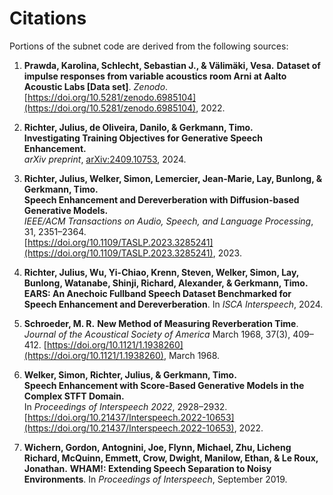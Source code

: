 # Citations

Portions of the subnet code are derived from the following sources:

1.  **Prawda, Karolina, Schlecht, Sebastian J., & Välimäki, Vesa.**
    **Dataset of impulse responses from variable acoustics room Arni at Aalto Acoustic Labs [Data set]**. 
    *Zenodo*. [https://doi.org/10.5281/zenodo.6985104](https://doi.org/10.5281/zenodo.6985104), 2022.

2. **Richter, Julius, de Oliveira, Danilo, & Gerkmann, Timo.**  
   **Investigating Training Objectives for Generative Speech Enhancement.**  
   *arXiv preprint*, [arXiv:2409.10753](https://arxiv.org/abs/2409.10753), 2024.  

3. **Richter, Julius, Welker, Simon, Lemercier, Jean-Marie, Lay, Bunlong, & Gerkmann, Timo.**  
   **Speech Enhancement and Dereverberation with Diffusion-based Generative Models.**  
   *IEEE/ACM Transactions on Audio, Speech, and Language Processing*, 31, 2351–2364.  
   [https://doi.org/10.1109/TASLP.2023.3285241](https://doi.org/10.1109/TASLP.2023.3285241), 2023.  

4. **Richter, Julius, Wu, Yi-Chiao, Krenn, Steven, Welker, Simon, Lay, Bunlong, Watanabe, Shinji, Richard, Alexander, & Gerkmann, Timo.** 
    **EARS: An Anechoic Fullband Speech Dataset Benchmarked for Speech Enhancement and Dereverberation**. 
    In *ISCA Interspeech*, 2024.

5.  **Schroeder, M. R.**
    **New Method of Measuring Reverberation Time**. 
    *Journal of the Acoustical Society of America* March 1968, 37(3), 409–412.
    [https://doi.org/10.1121/1.1938260](https://doi.org/10.1121/1.1938260), March 1968.

6. **Welker, Simon, Richter, Julius, & Gerkmann, Timo.**  
   **Speech Enhancement with Score-Based Generative Models in the Complex STFT Domain.**  
   In *Proceedings of Interspeech 2022*, 2928–2932.  
   [https://doi.org/10.21437/Interspeech.2022-10653](https://doi.org/10.21437/Interspeech.2022-10653), 2022.  

7.  **Wichern, Gordon, Antognini, Joe, Flynn, Michael, Zhu, Licheng Richard, McQuinn, Emmett, Crow, Dwight, Manilow, Ethan, & Le Roux, Jonathan.** 
    **WHAM!: Extending Speech Separation to Noisy Environments**. 
    In *Proceedings of Interspeech*, September 2019.
